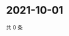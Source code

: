 # 2021-10-01

共 0 条

<!-- BEGIN WEIBO -->
<!-- 最后更新时间 Fri Oct 01 2021 08:50:09 GMT+0800 (China Standard Time) -->

<!-- END WEIBO -->
